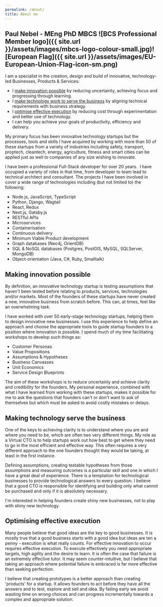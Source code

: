 ```yaml
---
permalink: /about/
title: About me
---
```


## Paul Nebel - MEng PhD MBCS ![BCS Professional Member logo]({{ site.url }}/assets/images/mbcs-logo-colour-small.jpg)![European Flag]({{ site.url }}/assets/images/EU-European-Union-Flag-icon-sm.png)

I am a specialist in the creation, design and build of innovative, technology-led Businesses, Products & Services:

 - I [make innovation possible](#making-innovation-possible) by reducing uncertainty, achieving focus and progressing through learning. 
 - I [make technology work to serve the business](#making-technology-serve-the-business) by aligning technical requirements with business strategy.
 - I [optimise effective execution](#optimising-effective-execution) by reducing cost through experimentation and better use of technology.
 - I can help you achieve your goals of productivity, efficiency and delivery.

My primary focus has been innovative technology startups but the processes, tools and skills I have acquired by working with more than 50 of these startups from a variety of industries including safety, transport, proptech, cleantech, energy, agriculture, fitness and smart cities can be applied just as well to companies of any size wishing to innovate.

I have been a professional Full-Stack developer for over 20 years.  I have occupied a variety of roles in that time, from developer to team lead to technical architect and consultant. The projects I have been involved in cover a wide range of technologies including (but not limited to) the following:

* Node.js, JavaScript, TypeScript
* Python, Django, Wagtail
* React, Redux
* Next.js, Gatsby.js
* RESTful APIs
* Microservices
* Containerisation
* Continuous delivery
* Minimum Viable Product development
* Graph databases (Neo4j, OrientDB)
* SQL & NoSQL databases (Postgres, PostGIS, MySQL, SQLServer, MongoDB)
* Object-orientation (Java, C#, Ruby, Smalltalk)

## Making innovation possible

By definition, an innovative technology startup is testing assumptions that haven't been tested before relating to products, services, technologies and/or markets.  Most of the founders of these startups have never created a new, innovative business from scratch before. This can, at times, feel like an overwhelming task.

I have worked with over 50 early-stage technology startups, helping them to design innovative new businesses. I use this experience to help define an approach and choose the appropriate tools to guide startup founders to a position where innovation is possible. I spend much of my time facilitating workshops to develop such things as:
 - Customer Personas
 - Value Propositions
 - Assumptions & Hypotheses
 - Business Canvasses
 - Unit Economics
 - Service Design Blueprints

 The aim of these workshops is to reduce uncertainly and achieve clarity and credibility for the founders. My personal experience, combined with what I have learned from working with these startups, makes it possible for me to ask the questions that founders can't or don't want to ask of themselves but which must be asked to avoid costly mistakes or delays.

## Making technology serve the business

One of the keys to achieving clarity is to understand where you are and where you need to be, which are often two very different things.  My role as a Virtual CTO is to help startups work out how best to get where they need to go in the most efficient and effective way. This often requires a very different approach to the one founders thought they would be taking, at least in the first instance.

Defining assumptions, creating testable hypotheses from those assumptions and measuring outcomes is a particular skill and one in which I have a great deal of experience. There is a temptation for technological businesses to provide technological answers to every question.  I believe that a good CTO is responsible for identifying and building only what cannot be purchased and only if it is absolutely necessary.

I'm interested in helping founders create shiny new businesses, not to play with shiny new technology.

## Optimising effective execution

Many people believe that good ideas are the key to good businesses.  It is mostly true that a good business starts with a good idea but ideas are ten a penny - execution is what really counts. For effective innovation to occur requires effective execution.  To execute effectively you need appropriate targets, high agility and the desire to learn. It is often the case that failure is an extremely effective tutor. It may seem counter-intuitive, but I believe that taking an approach where potential failure is embraced is far more effective than seeking perfection.

I believe that creating prototypes is a better approach than creating 'products' for a startup.  It allows founders to act before they have all the answers and to test, explore and sell and idea.  By failing early we avoid wasting time on wrong choices and can progress incrementally towards a complex and appropriate solution.
